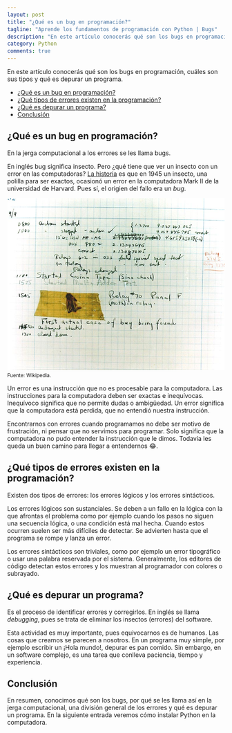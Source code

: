 ```yaml
---
layout: post
title: "¿Qué es un bug en programación?"
tagline: "Aprende los fundamentos de programación con Python | Bugs"
description: "En este artículo conocerás qué son los bugs en programación, cuáles son sus tipos y qué es depurar un programa"
category: Python
comments: true
---
```


En este artículo conocerás qué son los bugs en programación, cuáles son sus tipos y qué es depurar un programa.  

<p style="text-align: center;">
<i class="fas fa-bug" style='font-size:80px;color: red;'></i>
</p>

- [¿Qué es un bug en programación?](#qué-es-un-bug-en-programación)
- [¿Qué tipos de errores existen en la programación?](#qué-tipos-de-errores-existen-en-la-programación)
- [¿Qué es depurar un programa?](#qué-es-depurar-un-programa)
- [Conclusión](#conclusión)

## ¿Qué es un bug en programación?  

En la jerga computacional a los errores se les llama bugs.  

En inglés bug significa insecto. Pero ¿qué tiene que ver un insecto con un error en las computadoras? [La historia](https://en.wikipedia.org/wiki/Software_bug) es que en 1945 un insecto, una polilla para ser exactos, ocasionó un error en la computadora Mark II de la universidad de Harvard. Pues sí, el origien del fallo era un *bug*.  

![Primer Bug de la computación, 1945](/assets/images/First_Computer_Bug,_1945.jpg)  
<small>Fuente: Wikipedia.</small>

Un error es una instrucción que no es procesable para la computadora. Las instrucciones para la computadora deben ser exactas e inequívocas. Inequívoco significa que no permite dudas o ambigüedad. Un error significa que la computadora está perdida, que no entendió nuestra instrucción.  

Encontrarnos con errores cuando programamos no debe ser motivo de frustración, ni pensar que no servimos para programar. Solo significa que la computadora no pudo entender la instrucción que le dimos. Todavía les queda un buen camino para llegar a entendernos 😂.  

## ¿Qué tipos de errores existen en la programación?  

Existen dos tipos de errores: los errores lógicos y los errores sintácticos.  

Los errores lógicos son sustanciales. Se deben a un fallo en la lógica con la que afrontas el problema como por ejemplo cuando los pasos no siguen una secuencia lógica, o una condición está mal hecha. Cuando estos ocurren suelen ser más difíciles de detectar. Se advierten hasta que el programa se rompe y lanza un error.  

Los errores sintácticos son triviales, como por ejemplo un error tipográfico o usar una palabra reservada por el sistema. Generalmente, los editores de código detectan estos errores y los muestran al programador con colores o subrayado.  

## ¿Qué es depurar un programa?  

Es el proceso de identificar errores y corregirlos. En inglés se llama *debugging*, pues se trata de eliminar los insectos (errores) del software.  

Esta actividad es muy importante, pues equivocarnos es de humanos. Las cosas que creamos se parecen a nosotros. En un programa muy simple, por ejemplo escribir un ¡Hola mundo!, depurar es pan comido. Sin embargo, en un software complejo, es una tarea que conlleva paciencia, tiempo y experiencia.  

## Conclusión  

En resumen, conocimos qué son los bugs, por qué se les llama así en la jerga computacional, una división general de los errores y qué es depurar un programa. En la siguiente entrada veremos cómo instalar Python en la computadora.  
